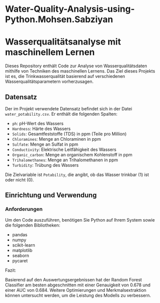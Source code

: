 # Water-Quality-Analysis-using-Python.Mohsen.Sabziyan
# Wasserqualitätsanalyse mit maschinellem Lernen

Dieses Repository enthält Code zur Analyse von Wasserqualitätsdaten mithilfe von Techniken des maschinellen Lernens. Das Ziel dieses Projekts ist es, die Trinkwasserqualität basierend auf verschiedenen Wasserqualitätsparametern vorherzusagen.

## Datensatz

Der im Projekt verwendete Datensatz befindet sich in der Datei `water_potability.csv`. Er enthält die folgenden Spalten:

- `ph`: pH-Wert des Wassers
- `Hardness`: Härte des Wassers
- `Solids`: Gesamtfeststoffe (TDS) in ppm (Teile pro Million)
- `Chloramines`: Menge an Chloraminen in ppm
- `Sulfate`: Menge an Sulfat in ppm
- `Conductivity`: Elektrische Leitfähigkeit des Wassers
- `Organic_carbon`: Menge an organischem Kohlenstoff in ppm
- `Trihalomethanes`: Menge an Trihalomethanen in ppm
- `Turbidity`: Trübung des Wassers

Die Zielvariable ist `Potability`, die angibt, ob das Wasser trinkbar (1) ist oder nicht (0).

## Einrichtung und Verwendung

### Anforderungen

Um den Code auszuführen, benötigen Sie Python auf Ihrem System sowie die folgenden Bibliotheken:

- pandas
- numpy
- scikit-learn
- matplotlib
- seaborn
- pycaret

Fazit:

Basierend auf den Auswertungsergebnissen hat der Random Forest Classifier am besten abgeschnitten mit einer Genauigkeit von 0.678 und einer AUC von 0.684. Weitere Optimierungen und Merkmalsextraktion können untersucht werden, um die Leistung des Modells zu verbessern.

